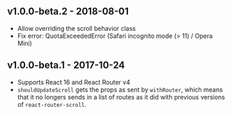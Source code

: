 v1.0.0-beta.2 - 2018-08-01
--------------------------------------

- Allow overriding the scroll behavior class
- Fix error: QuotaExceededError (Safari incognito mode (> 11) / Opera Mini)

v1.0.0-beta.1 - 2017-10-24
--------------------------------------

- Supports React 16 and React Router v4
- `shouldUpdateScroll` gets the props as sent by `withRouter`, which means that it no longers sends in a list of routes as it did with previous versions of `react-router-scroll`.